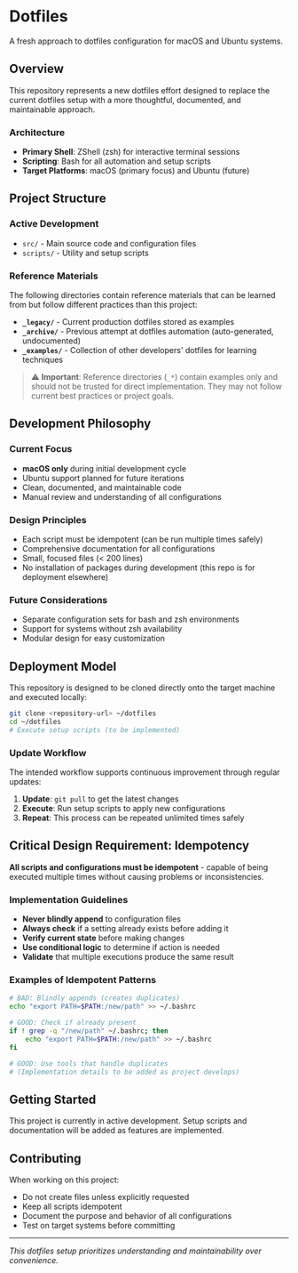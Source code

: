 # Dotfiles

A fresh approach to dotfiles configuration for macOS and Ubuntu systems.

## Overview

This repository represents a new dotfiles effort designed to replace the current dotfiles setup with a more thoughtful, documented, and maintainable approach.

### Architecture

- **Primary Shell**: ZShell (zsh) for interactive terminal sessions
- **Scripting**: Bash for all automation and setup scripts
- **Target Platforms**: macOS (primary focus) and Ubuntu (future)

## Project Structure

### Active Development

- `src/` - Main source code and configuration files
- `scripts/` - Utility and setup scripts

### Reference Materials

The following directories contain reference materials that can be learned from but follow different practices than this project:

- **`_legacy/`** - Current production dotfiles stored as examples
- **`_archive/`** - Previous attempt at dotfiles automation (auto-generated, undocumented)
- **`_examples/`** - Collection of other developers' dotfiles for learning techniques

> ⚠️ **Important**: Reference directories (`_*`) contain examples only and should not be trusted for direct implementation. They may not follow current best practices or project goals.

## Development Philosophy

### Current Focus
- **macOS only** during initial development cycle
- Ubuntu support planned for future iterations
- Clean, documented, and maintainable code
- Manual review and understanding of all configurations

### Design Principles
- Each script must be idempotent (can be run multiple times safely)
- Comprehensive documentation for all configurations
- Small, focused files (< 200 lines)
- No installation of packages during development (this repo is for deployment elsewhere)

### Future Considerations
- Separate configuration sets for bash and zsh environments
- Support for systems without zsh availability
- Modular design for easy customization

## Deployment Model

This repository is designed to be cloned directly onto the target machine and executed locally:

```bash
git clone <repository-url> ~/dotfiles
cd ~/dotfiles
# Execute setup scripts (to be implemented)
```

### Update Workflow

The intended workflow supports continuous improvement through regular updates:

1. **Update**: `git pull` to get the latest changes
2. **Execute**: Run setup scripts to apply new configurations
3. **Repeat**: This process can be repeated unlimited times safely

## Critical Design Requirement: Idempotency

**All scripts and configurations must be idempotent** - capable of being executed multiple times without causing problems or inconsistencies.

### Implementation Guidelines

- **Never blindly append** to configuration files
- **Always check** if a setting already exists before adding it
- **Verify current state** before making changes
- **Use conditional logic** to determine if action is needed
- **Validate** that multiple executions produce the same result

### Examples of Idempotent Patterns

```bash
# BAD: Blindly appends (creates duplicates)
echo "export PATH=$PATH:/new/path" >> ~/.bashrc

# GOOD: Check if already present
if ! grep -q "/new/path" ~/.bashrc; then
    echo "export PATH=$PATH:/new/path" >> ~/.bashrc
fi

# GOOD: Use tools that handle duplicates
# (Implementation details to be added as project develops)
```

## Getting Started

This project is currently in active development. Setup scripts and documentation will be added as features are implemented.

## Contributing

When working on this project:
- Do not create files unless explicitly requested
- Keep all scripts idempotent
- Document the purpose and behavior of all configurations
- Test on target systems before committing

---

*This dotfiles setup prioritizes understanding and maintainability over convenience.*
